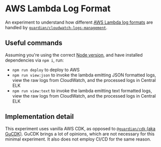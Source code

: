# AWS Lambda Log Format

An experiment to understand how different [AWS Lambda log formats](https://docs.aws.amazon.com/lambda/latest/dg/monitoring-cloudwatchlogs-advanced.html) 
are handled by [`guardian/cloudwatch-logs-management`](https://github.com/guardian/cloudwatch-logs-management).

## Useful commands

Assuming you're using the correct [Node version](.nvmrc), and have installed dependencies via `npm i`, run:

* `npm run deploy`      to deploy to AWS
* `npm run view:json`   to invoke the lambda emitting JSON formatted logs, view the raw logs from CloudWatch, and the processed logs in Central ELK 
* `npm run view:text`   to invoke the lambda emitting text formatted logs, view the raw logs from CloudWatch, and the processed logs in Central ELK

## Implementation detail

This experiment uses vanilla AWS CDK, as opposed to [`@guardian/cdk` (aka GuCDK)](https://github.com/guardian/cdk). 
GuCDK brings a lot of opinions, which are not necessary for this minimal experiment.
It also does not employ CI/CD for the same reason.
